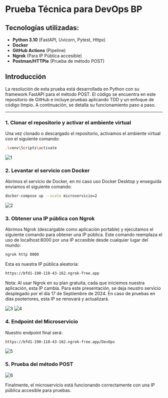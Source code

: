 # Prueba Técnica para DevOps BP

## Tecnologías utilizadas:

- **Python 3.10** (FastAPI, Uvicorn, Pytest, Httpx)
- **Docker**
- **GitHub Actions** (Pipeline)
- **Ngrok** (Para IP Pública accesible)
- **Postman/HTTPie** (Prueba de método POST)

## Introducción

La resolución de esta prueba está desarrollada en Python con su framework FastAPI para el método POST. El código se encuentra en este repositorio de GitHub e incluye pruebas aplicando TDD y un enfoque de código limpio. A continuación, se detalla su funcionamiento paso a paso.

---

### 1. Clonar el repositorio y activar el ambiente virtual

Una vez clonado o descargado el repositorio, activamos el ambiente virtual con el siguiente comando:

```bash
.\venv\Scripts\activate
```
![1](https://github.com/user-attachments/assets/01de1e54-523f-470a-9108-7399695c411a)

### 2. Levantar el servicio con Docker

Abrimos el servicio de Docker, en mi caso uso Docker Desktop y enseguida enviamos el siguiente comando:

```bash
docker-compose up --scale microservicio=2
```
![2](https://github.com/user-attachments/assets/c8479bb1-b1ef-49a6-a15d-13812dbc9b43)

### 3. Obtener una IP pública con Ngrok
Abrimos Ngrok (descargable como aplicación portable) y ejecutamos el siguiente comando para obtener una IP pública. Este comando reemplaza el uso de localhost:8000 por una IP accesible desde cualquier lugar del mundo:

```bash
ngrok http 8000
```
Esta es nuestra IP pública aleatoria:
```bash
https://bfd1-190-110-43-162.ngrok-free.app
```
Nota: Al usar Ngrok en su plan gratuita, cada que iniciemos nuestra aplicación, esta IP cambia. Para este presentación, se deja neustro servicio desplegado por el día 17 de Septiembre de 2024. En caso de pruebas en días psoteriores, esta IP se renovará y actualizará.

![3](https://github.com/user-attachments/assets/81723369-be9a-4096-b539-06820195e356)
![4](https://github.com/user-attachments/assets/57a51a58-1e86-4119-a43e-9ff6f975de4b)

### 4. Endpoint del Microservicio
Nuestro endpoint final será:

```bash
https://bfd1-190-110-43-162.ngrok-free.app/DevOps
```
![5](https://github.com/user-attachments/assets/e304c25e-c15d-41ed-aa14-97b11d575c34)


### 5. Prueba del método POST

![6](https://github.com/user-attachments/assets/4937afdf-1454-436c-bf10-de3dde277b1f)

Finalmente, el microservicio está funcionando correctamente con una IP pública accesible para pruebas.
